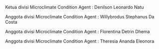 Ketua divisi Microclimate Condition Agent :
Denilson Leonardo Natu

Anggota divisi Microclimate Condition Agent :
Willybrodus Stephanus Da Costa

Anggota divisi Microclimate Condition Agent :
Florentina Detrin Dhema

Anggota divisi Microclimate Condition Agent :
Theresia Ananda Eleonora
